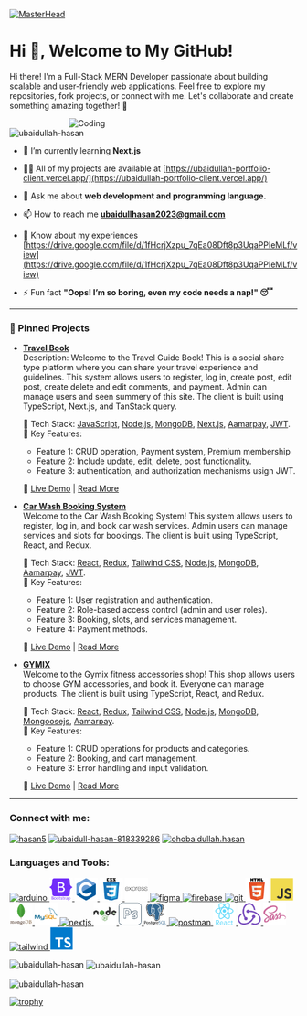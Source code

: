 [![MasterHead](https://i.ibb.co.com/6DHzqkW/Hasan.png)](https://ubaidullah-portfolio-client.vercel.app)

<h1 align="left">Hi 👋, Welcome to My GitHub!</h1>
<p align="left">Hi there! I'm a Full-Stack MERN Developer passionate about building scalable and user-friendly web applications. Feel free to explore my repositories, fork projects, or connect with me. Let's collaborate and create something amazing together! 🚀</p>

<img align="right" alt="Coding" width="400" src="https://i.ibb.co.com/DDJZ4qp/git-image.gif">

<p align="left"> <img src="https://komarev.com/ghpvc/?username=ubaidullah-hasan&label=Profile%20views&color=0e75b6&style=flat" alt="ubaidullah-hasan" /> </p>

- 🌱 I’m currently learning **Next.js**

- 👨‍💻 All of my projects are available at [https://ubaidullah-portfolio-client.vercel.app/](https://ubaidullah-portfolio-client.vercel.app/)

- 💬 Ask me about **web development and programming language.**

- 📫 How to reach me **ubaidullhasan2023@gmail.com**

- 📄 Know about my experiences [https://drive.google.com/file/d/1fHcrjXzpu_7qEa08Dft8p3UqaPPIeMLf/view](https://drive.google.com/file/d/1fHcrjXzpu_7qEa08Dft8p3UqaPPIeMLf/view)

- ⚡ Fun fact **"Oops! I’m so boring, even my code needs a nap!" 😴**

<hr>

### 📌 Pinned Projects

- [**Travel Book**](https://github.com/Ubaidullah-Hasan/travel-book-client)  
  Description: Welcome to the Travel Guide Book! This is a social share type platform where you can share your travel experience and guidelines. This system allows users to register, log in, create post, edit post, create delete and edit comments, and payment. Admin can manage users and seen summery of this site. The client is built using TypeScript, Next.js, and TanStack query. 

  🔹 Tech Stack: [JavaScript](https://developer.mozilla.org/en-US/docs/Web/JavaScript), [Node.js](https://nodejs.org/), [MongoDB](https://www.mongodb.com/), [Next.js](https://nextjs.org/), [Aamarpay](https://www.aamarpay.com/), [JWT](https://www.mongodb.com/).  
  🔹 Key Features:  
    - Feature 1: CRUD operation, Payment system, Premium membership
    - Feature 2: Include update, edit, delete, post functionality.
    - Feature 3: authentication, and authorization mechanisms usign JWT.

  🔹 [Live Demo](https://travel-share-client.vercel.app/) | [Read More](https://github.com/Ubaidullah-Hasan/travel-book-client.git)

- [**Car Wash Booking System**](https://github.com/Ubaidullah-Hasan/car_wash_booking_client)  
  Welcome to the Car Wash Booking System! This system allows users to register, log in, and book car wash services. Admin users can manage services and slots for bookings. The client is built using TypeScript, React, and Redux.

  🔹 Tech Stack: [React](https://reactjs.org/), [Redux](https://redux.js.org/), [Tailwind CSS](https://tailwindcss.com/), [Node.js](https://nodejs.org/), [MongoDB](https://www.mongodb.com/), [Aamarpay](https://www.aamarpay.com/), [JWT](https://www.mongodb.com/).  
  🔹 Key Features:  
    - Feature 1: User registration and authentication.
    - Feature 2: Role-based access control (admin and user roles).
    - Feature 3: Booking, slots, and services management.
    - Feature 4: Payment methods.

  🔹 [Live Demo](https://car-wash-booking-client.vercel.app/) | [Read More](https://github.com/Ubaidullah-Hasan/car_wash_booking_client)


- [**GYMIX**](https://github.com/Ubaidullah-Hasan/fitness_accessories_client.git)  
  Welcome to the Gymix fitness accessories shop! This shop allows users to choose GYM accessories, and book it. Everyone can manage products. The client is built using TypeScript, React, and Redux.

  🔹 Tech Stack: [React](https://reactjs.org/), [Redux](https://redux.js.org/), [Tailwind CSS](https://tailwindcss.com/), [Node.js](https://nodejs.org/), [MongoDB](https://www.mongodb.com/), [Mongoosejs](https://mongoosejs.com/), [Aamarpay](https://www.aamarpay.com/).  
  🔹 Key Features:  
    - Feature 1: CRUD operations for products and categories.
    - Feature 2: Booking, and cart management.
    - Feature 3: Error handling and input validation.

  🔹 [Live Demo](https://fitness-accessories-client.vercel.app/) | [Read More](https://github.com/Ubaidullah-Hasan/fitness_accessories_client.git)

<hr>
  

<h3 align="left">Connect with me:</h3>
<p align="left">
<a href="https://dev.to/hasan5" target="blank"><img align="center" src="https://raw.githubusercontent.com/rahuldkjain/github-profile-readme-generator/master/src/images/icons/Social/devto.svg" alt="hasan5" height="30" width="40" /></a>
<a href="https://linkedin.com/in/ubaidull-hasan-818339286" target="blank"><img align="center" src="https://raw.githubusercontent.com/rahuldkjain/github-profile-readme-generator/master/src/images/icons/Social/linked-in-alt.svg" alt="ubaidull-hasan-818339286" height="30" width="40" /></a>
<a href="https://fb.com/ohobaidullah.hasan" target="blank"><img align="center" src="https://raw.githubusercontent.com/rahuldkjain/github-profile-readme-generator/master/src/images/icons/Social/facebook.svg" alt="ohobaidullah.hasan" height="30" width="40" /></a>
</p>

<h3 align="left">Languages and Tools:</h3>
<p align="left"> <a href="https://www.arduino.cc/" target="_blank" rel="noreferrer"> <img src="https://cdn.worldvectorlogo.com/logos/arduino-1.svg" alt="arduino" width="40" height="40"/> </a> <a href="https://getbootstrap.com" target="_blank" rel="noreferrer"> <img src="https://raw.githubusercontent.com/devicons/devicon/master/icons/bootstrap/bootstrap-plain-wordmark.svg" alt="bootstrap" width="40" height="40"/> </a> <a href="https://www.cprogramming.com/" target="_blank" rel="noreferrer"> <img src="https://raw.githubusercontent.com/devicons/devicon/master/icons/c/c-original.svg" alt="c" width="40" height="40"/> </a> <a href="https://www.w3schools.com/css/" target="_blank" rel="noreferrer"> <img src="https://raw.githubusercontent.com/devicons/devicon/master/icons/css3/css3-original-wordmark.svg" alt="css3" width="40" height="40"/> </a> <a href="https://expressjs.com" target="_blank" rel="noreferrer"> <img src="https://raw.githubusercontent.com/devicons/devicon/master/icons/express/express-original-wordmark.svg" alt="express" width="40" height="40"/> </a> <a href="https://www.figma.com/" target="_blank" rel="noreferrer"> <img src="https://www.vectorlogo.zone/logos/figma/figma-icon.svg" alt="figma" width="40" height="40"/> </a> <a href="https://firebase.google.com/" target="_blank" rel="noreferrer"> <img src="https://www.vectorlogo.zone/logos/firebase/firebase-icon.svg" alt="firebase" width="40" height="40"/> </a> <a href="https://git-scm.com/" target="_blank" rel="noreferrer"> <img src="https://www.vectorlogo.zone/logos/git-scm/git-scm-icon.svg" alt="git" width="40" height="40"/> </a> <a href="https://www.w3.org/html/" target="_blank" rel="noreferrer"> <img src="https://raw.githubusercontent.com/devicons/devicon/master/icons/html5/html5-original-wordmark.svg" alt="html5" width="40" height="40"/> </a> <a href="https://developer.mozilla.org/en-US/docs/Web/JavaScript" target="_blank" rel="noreferrer"> <img src="https://raw.githubusercontent.com/devicons/devicon/master/icons/javascript/javascript-original.svg" alt="javascript" width="40" height="40"/> </a> <a href="https://www.mongodb.com/" target="_blank" rel="noreferrer"> <img src="https://raw.githubusercontent.com/devicons/devicon/master/icons/mongodb/mongodb-original-wordmark.svg" alt="mongodb" width="40" height="40"/> </a> <a href="https://www.mysql.com/" target="_blank" rel="noreferrer"> <img src="https://raw.githubusercontent.com/devicons/devicon/master/icons/mysql/mysql-original-wordmark.svg" alt="mysql" width="40" height="40"/> </a> <a href="https://nextjs.org/" target="_blank" rel="noreferrer"> <img src="https://cdn.worldvectorlogo.com/logos/nextjs-2.svg" alt="nextjs" width="40" height="40"/> </a> <a href="https://nodejs.org" target="_blank" rel="noreferrer"> <img src="https://raw.githubusercontent.com/devicons/devicon/master/icons/nodejs/nodejs-original-wordmark.svg" alt="nodejs" width="40" height="40"/> </a> <a href="https://www.photoshop.com/en" target="_blank" rel="noreferrer"> <img src="https://raw.githubusercontent.com/devicons/devicon/master/icons/photoshop/photoshop-line.svg" alt="photoshop" width="40" height="40"/> </a> <a href="https://www.postgresql.org" target="_blank" rel="noreferrer"> <img src="https://raw.githubusercontent.com/devicons/devicon/master/icons/postgresql/postgresql-original-wordmark.svg" alt="postgresql" width="40" height="40"/> </a> <a href="https://postman.com" target="_blank" rel="noreferrer"> <img src="https://www.vectorlogo.zone/logos/getpostman/getpostman-icon.svg" alt="postman" width="40" height="40"/> </a> <a href="https://reactjs.org/" target="_blank" rel="noreferrer"> <img src="https://raw.githubusercontent.com/devicons/devicon/master/icons/react/react-original-wordmark.svg" alt="react" width="40" height="40"/> </a> <a href="https://redux.js.org" target="_blank" rel="noreferrer"> <img src="https://raw.githubusercontent.com/devicons/devicon/master/icons/redux/redux-original.svg" alt="redux" width="40" height="40"/> </a> <a href="https://sass-lang.com" target="_blank" rel="noreferrer"> <img src="https://raw.githubusercontent.com/devicons/devicon/master/icons/sass/sass-original.svg" alt="sass" width="40" height="40"/> </a> <a href="https://tailwindcss.com/" target="_blank" rel="noreferrer"> <img src="https://www.vectorlogo.zone/logos/tailwindcss/tailwindcss-icon.svg" alt="tailwind" width="40" height="40"/> </a> <a href="https://www.typescriptlang.org/" target="_blank" rel="noreferrer"> <img src="https://raw.githubusercontent.com/devicons/devicon/master/icons/typescript/typescript-original.svg" alt="typescript" width="40" height="40"/> </a> </p>

<p><img align="left" src="https://github-readme-stats.vercel.app/api/top-langs?username=ubaidullah-hasan&show_icons=true&locale=en&layout=compact" alt="ubaidullah-hasan" /></p>

<p>&nbsp;<img align="center" src="https://github-readme-stats.vercel.app/api?username=ubaidullah-hasan&show_icons=true&locale=en" alt="ubaidullah-hasan" /></p>

<p><img align="center" src="https://github-readme-streak-stats.herokuapp.com/?user=ubaidullah-hasan&" alt="ubaidullah-hasan" /></p>


[![trophy](https://github-profile-trophy.vercel.app/?username=Ubaidullah-Hasan&theme=gruvbox_flat)](https://github.com/ryo-ma/github-profile-trophy)
